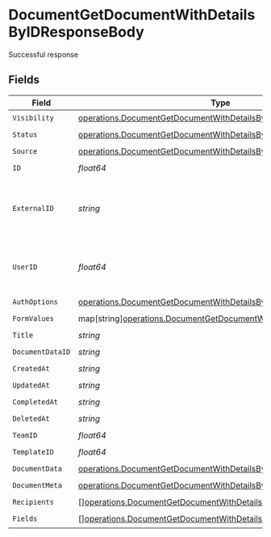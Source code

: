 # DocumentGetDocumentWithDetailsByIDResponseBody

Successful response


## Fields

| Field                                                                                                                                         | Type                                                                                                                                          | Required                                                                                                                                      | Description                                                                                                                                   |
| --------------------------------------------------------------------------------------------------------------------------------------------- | --------------------------------------------------------------------------------------------------------------------------------------------- | --------------------------------------------------------------------------------------------------------------------------------------------- | --------------------------------------------------------------------------------------------------------------------------------------------- |
| `Visibility`                                                                                                                                  | [operations.DocumentGetDocumentWithDetailsByIDVisibility](../../models/operations/documentgetdocumentwithdetailsbyidvisibility.md)            | :heavy_check_mark:                                                                                                                            | N/A                                                                                                                                           |
| `Status`                                                                                                                                      | [operations.DocumentGetDocumentWithDetailsByIDStatus](../../models/operations/documentgetdocumentwithdetailsbyidstatus.md)                    | :heavy_check_mark:                                                                                                                            | N/A                                                                                                                                           |
| `Source`                                                                                                                                      | [operations.DocumentGetDocumentWithDetailsByIDSource](../../models/operations/documentgetdocumentwithdetailsbyidsource.md)                    | :heavy_check_mark:                                                                                                                            | N/A                                                                                                                                           |
| `ID`                                                                                                                                          | *float64*                                                                                                                                     | :heavy_check_mark:                                                                                                                            | N/A                                                                                                                                           |
| `ExternalID`                                                                                                                                  | *string*                                                                                                                                      | :heavy_check_mark:                                                                                                                            | A custom external ID you can use to identify the document.                                                                                    |
| `UserID`                                                                                                                                      | *float64*                                                                                                                                     | :heavy_check_mark:                                                                                                                            | The ID of the user that created this document.                                                                                                |
| `AuthOptions`                                                                                                                                 | [operations.DocumentGetDocumentWithDetailsByIDAuthOptions](../../models/operations/documentgetdocumentwithdetailsbyidauthoptions.md)          | :heavy_check_mark:                                                                                                                            | N/A                                                                                                                                           |
| `FormValues`                                                                                                                                  | map[string][operations.DocumentGetDocumentWithDetailsByIDFormValues](../../models/operations/documentgetdocumentwithdetailsbyidformvalues.md) | :heavy_check_mark:                                                                                                                            | N/A                                                                                                                                           |
| `Title`                                                                                                                                       | *string*                                                                                                                                      | :heavy_check_mark:                                                                                                                            | N/A                                                                                                                                           |
| `DocumentDataID`                                                                                                                              | *string*                                                                                                                                      | :heavy_check_mark:                                                                                                                            | N/A                                                                                                                                           |
| `CreatedAt`                                                                                                                                   | *string*                                                                                                                                      | :heavy_check_mark:                                                                                                                            | N/A                                                                                                                                           |
| `UpdatedAt`                                                                                                                                   | *string*                                                                                                                                      | :heavy_check_mark:                                                                                                                            | N/A                                                                                                                                           |
| `CompletedAt`                                                                                                                                 | *string*                                                                                                                                      | :heavy_check_mark:                                                                                                                            | N/A                                                                                                                                           |
| `DeletedAt`                                                                                                                                   | *string*                                                                                                                                      | :heavy_check_mark:                                                                                                                            | N/A                                                                                                                                           |
| `TeamID`                                                                                                                                      | *float64*                                                                                                                                     | :heavy_check_mark:                                                                                                                            | N/A                                                                                                                                           |
| `TemplateID`                                                                                                                                  | *float64*                                                                                                                                     | :heavy_check_mark:                                                                                                                            | N/A                                                                                                                                           |
| `DocumentData`                                                                                                                                | [operations.DocumentGetDocumentWithDetailsByIDDocumentData](../../models/operations/documentgetdocumentwithdetailsbyiddocumentdata.md)        | :heavy_check_mark:                                                                                                                            | N/A                                                                                                                                           |
| `DocumentMeta`                                                                                                                                | [operations.DocumentGetDocumentWithDetailsByIDDocumentMeta](../../models/operations/documentgetdocumentwithdetailsbyiddocumentmeta.md)        | :heavy_check_mark:                                                                                                                            | N/A                                                                                                                                           |
| `Recipients`                                                                                                                                  | [][operations.DocumentGetDocumentWithDetailsByIDRecipient](../../models/operations/documentgetdocumentwithdetailsbyidrecipient.md)            | :heavy_check_mark:                                                                                                                            | N/A                                                                                                                                           |
| `Fields`                                                                                                                                      | [][operations.DocumentGetDocumentWithDetailsByIDField](../../models/operations/documentgetdocumentwithdetailsbyidfield.md)                    | :heavy_check_mark:                                                                                                                            | N/A                                                                                                                                           |